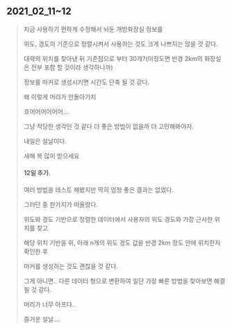2021_02_11~12
---
> 지금 사용하기 편하게 수정해서 놔둔 개방화장실 정보를
>
> 위도, 경도의 기준으로 정렬시켜서 사용하는 것도 크게 나쁘지는 않을 것 같다.
>
> 대략의 위치를 찾아낸 뒤 기준점으로 부터 30개?(이정도면 반경 2km의 화장실은 전부 포함 할 것이라 생각하니까)
>
> 정보를 마커로 생성시키면 시간도 단축 될 것 같다.
>
> 왜 이렇게 머리가 안돌아가지
>
> 흐어어어어어어....
>
> 그냥 적당한 생각인 것 같다 더 좋은 방법이 없을까 더 고민해봐야지.
>
> 내일은 설날이다. 
>
> 새해 복 많이 받으세요
>
> #### 12일 추가.
>
> 여러 방법을 테스트 해봤지만 딱히 엄청 좋은 결과는 없었다.
>
> 그러던 중 한가지가 떠올랐다.
>
> 위도와 경도 기반으로 정렬한 데이터에서 사용자의 위도 경도와 가장 근사한 위치를 찾고
>
> 해당 위치 기반을 위, 아래 n개의 위도 경도 값을 반경 2km 정도 안에 위치한지 확인한 후
>
> 마커를 생성하는 것도 괜찮을 것 같다.
>
> 그게 아니면.. 다른 데이터 형으로 변환하여 일단 가장 빠른 방법을 찾아보면 해결 될 것 같다.
>
> 머리가 너무 아프다..
>
> 즐거운 설날....
